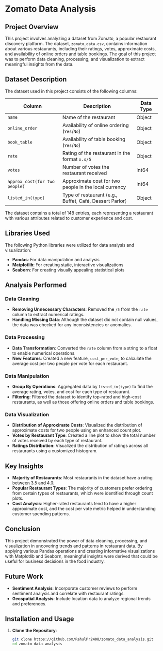 # Zomato Data Analysis

## Project Overview
This project involves analyzing a dataset from Zomato, a popular restaurant discovery platform. The dataset, `zomato_data.csv`, contains information about various restaurants, including their ratings, votes, approximate costs, and availability of online orders and table bookings. The goal of this project was to perform data cleaning, processing, and visualization to extract meaningful insights from the data.

## Dataset Description
The dataset used in this project consists of the following columns:

| Column                       | Description                                                | Data Type |
|------------------------------|------------------------------------------------------------|-----------|
| `name`                        | Name of the restaurant                                     | Object    |
| `online_order`                | Availability of online ordering (`Yes`/`No`)               | Object    |
| `book_table`                  | Availability of table booking (`Yes`/`No`)                 | Object    |
| `rate`                        | Rating of the restaurant in the format `x.x/5`             | Object    |
| `votes`                       | Number of votes the restaurant received                    | int64     |
| `approx_cost(for two people)` | Approximate cost for two people in the local currency      | int64     |
| `listed_in(type)`             | Type of restaurant (e.g., Buffet, Café, Dessert Parlor)    | Object    |

The dataset contains a total of 148 entries, each representing a restaurant with various attributes related to customer experience and cost.

## Libraries Used
The following Python libraries were utilized for data analysis and visualization:
- **Pandas**: For data manipulation and analysis
- **Matplotlib**: For creating static, interactive visualizations
- **Seaborn**: For creating visually appealing statistical plots

## Analysis Performed

### Data Cleaning
- **Removing Unnecessary Characters**: Removed the `/5` from the `rate` column to extract numerical ratings.
- **Handling Missing Data**: Although the dataset did not contain null values, the data was checked for any inconsistencies or anomalies.

### Data Processing
- **Data Transformation**: Converted the `rate` column from a string to a float to enable numerical operations.
- **New Features**: Created a new feature, `cost_per_vote`, to calculate the average cost per two people per vote for each restaurant.

### Data Manipulation
- **Group By Operations**: Aggregated data by `listed_in(type)` to find the average rating, votes, and cost for each type of restaurant.
- **Filtering**: Filtered the dataset to identify top-rated and high-cost restaurants, as well as those offering online orders and table bookings.

### Data Visualization
- **Distribution of Approximate Costs**: Visualized the distribution of approximate costs for two people using an enhanced count plot.
- **Votes by Restaurant Type**: Created a line plot to show the total number of votes received by each type of restaurant.
- **Ratings Distribution**: Visualized the distribution of ratings across all restaurants using a customized histogram.

## Key Insights
- **Majority of Restaurants**: Most restaurants in the dataset have a rating between 3.5 and 4.0.
- **Popular Restaurant Types**: The majority of customers prefer ordering from certain types of restaurants, which were identified through count plots.
- **Cost Analysis**: Higher-rated restaurants tend to have a higher approximate cost, and the cost per vote metric helped in understanding customer spending patterns.

## Conclusion
This project demonstrated the power of data cleaning, processing, and visualization in uncovering trends and patterns in restaurant data. By applying various Pandas operations and creating informative visualizations with Matplotlib and Seaborn, meaningful insights were derived that could be useful for business decisions in the food industry.

## Future Work
- **Sentiment Analysis**: Incorporate customer reviews to perform sentiment analysis and correlate with restaurant ratings.
- **Geospatial Analysis**: Include location data to analyze regional trends and preferences.

## Installation and Usage
1. **Clone the Repository**:
   ```bash
   git clone https://github.com/RahulPr2408/zomato_data_analysis.git
   cd zomato-data-analysis
